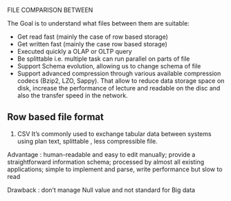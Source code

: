 
FILE COMPARISON BETWEEN 

The Goal is to understand what files between them are suitable:

+ Get read fast (mainly the case of row based storage)
+ Get written fast (mainly the case row based storage)
+ Executed quickly a OLAP or OLTP query 
+ Be splittable i.e. multiple task can run parallel on parts of file
+ Support Schema evolution, allowing us to change schema of file
+ Support advanced compression through various available compression codecs (Bzip2, LZO, Sappy). That allow to reduce data storage space on disk, increase the performance of lecture and readable on the disc and also the transfer speed in the network.


**Row based file format**
------
1. CSV
It’s commonly used to exchange tabular data between systems using plan text, splittable , less compressible file.

Advantage : human-readable and easy to edit manually; provide a straightforward information schema;  processed by almost all existing applications; simple to implement and parse, write performance but slow to read

Drawback : don’t manage Null value and not standard for Big data

